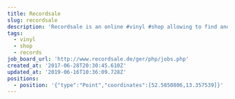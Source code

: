 ```yaml
---
title: Recordsale
slug: recordsale
description: 'Recordsale is an online #vinyl #shop allowing to find and buy vinyl #records'
tags:
  - vinyl
  - shop
  - records
job_board_url: 'http://www.recordsale.de/ger/php/jobs.php'
created_at: '2017-06-28T20:30:45.610Z'
updated_at: '2019-06-16T10:36:09.728Z'
positions:
  - position: '{"type":"Point","coordinates":[52.5850806,13.357539]}'
---
```


